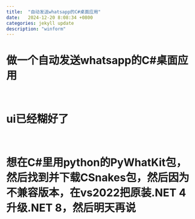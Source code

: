 ```yaml
---
title:  "自动发送whatsapp的C#桌面应用"
date:   2024-12-20 8:08:34 +0800
categories: jekyll update
description: "winform"
---
```


# 做一个自动发送whatsapp的C#桌面应用
<br/>

# ui已经糊好了
<br/>

# 想在C#里用python的PyWhatKit包，然后找到并下载CSnakes包，然后因为不兼容版本，在vs2022把原装.NET 4升级.NET 8，然后明天再说
